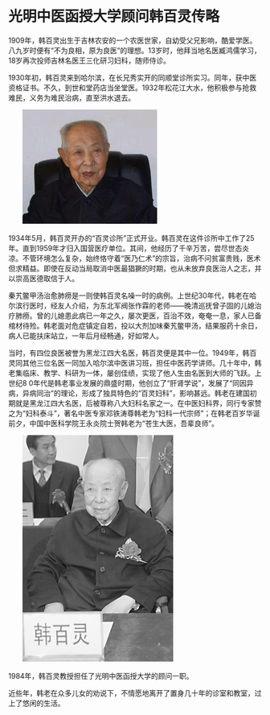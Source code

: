 # 光明中医函授大学顾问韩百灵传略

1909年，韩百灵出生于吉林农安的一个农医世家，自幼受父兄影响，酷爱学医。八九岁时便有“不为良相，原为良医”的理想。13岁时，他拜当地名医臧鸿儒学习，18岁再次投师吉林名医王三化研习妇科，随师侍诊。

1930年初，韩百灵来到哈尔滨，在长兄秀实开的同顺堂诊所实习。同年，获中医资格证书。不久，到世和堂药店当坐堂医。1932年松花江大水，他积极参与抢救难民，义务为难民治病，直至洪水退去。

　　![img](img/2019062215522609b205.jpg)

1934年5月，韩百灵开办的“百灵诊所”正式开业。韩百灵在这件诊所中工作了25年。直到1959年才归入国营医疗单位。其间，他经历了千辛万苦，尝尽世态炎凉。不管环境怎么复杂，始终恪守着“医乃仁术”的宗旨，治病不问贫富贵贱，医术但求精益。即使在反动当局取消中医最猖獗的时期，也从未放弃良医治人之志，并以崇高医德取信于人。

秦艽鳖甲汤治愈肺痨是一则使韩百灵名噪一时的病例。上世纪30年代，韩老在哈尔滨行医时，经友人介绍，为东北军阀张作霖的老师——晚清巡抚曾子固的儿媳治疗肺痨。曾的儿媳患此病已一年之久，屡次更医，百治不效，奄奄一息，家人已备棺材待殓。韩老面对危症镇定自若，投以大剂加味秦艽鳖甲汤，结果服药十余日，病人已能扶床站立，一年后月经畅通，好如常人。

当时，有四位良医被誉为黑龙江四大名医，韩百灵便是其中一位。1949年，韩百灵同其他三位名医一同加入哈尔滨中医讲习班，担任中医药学讲师。几十年中，韩老集临床、教学、科研为一体，屡创佳绩，实现了他人生由名医到大师的飞跃。上世纪8 0年代是韩老事业发展的鼎盛时期，他创立了“肝肾学说”，发展了“同因异病，异病同治”的理论，形成了独具特色的“百灵妇科”，影响甚远。韩老在建国初期就是黑龙江四大名医，后被尊称八大妇科名家之一。在中医妇科界，同行专家赞之为“妇科泰斗”，著名中医专家邓铁涛尊韩老为“妇科一代宗师”；在韩老百岁华诞前夕，中国中医科学院王永炎院士贺韩老为“苍生大医，吾辈良师”。

　　![img](img/20190622155226c95161.jpg)

1984年，韩百灵教授担任了光明中医函授大学的顾问一职。

近些年，韩老在众多儿女的劝说下，不情愿地离开了置身几十年的诊室和教室，过上了悠闲的生活。